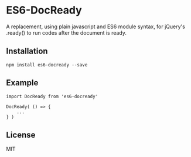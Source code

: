 # ES6-DocReady

A replacement, using plain javascript and ES6 module syntax, for jQuery's .ready() to run codes after the document is ready.


## Installation

	npm install es6-docready --save

## Example

    import DocReady from 'es6-docready'
    
    DocReady( () => {
        ...
    } )


## License

MIT